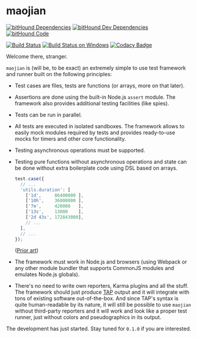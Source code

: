 # maojian

[![bitHound Dependencies](https://www.bithound.io/github/aqrln/maojian/badges/dependencies.svg)](https://www.bithound.io/github/aqrln/maojian/master/dependencies/npm)
[![bitHound Dev Dependencies](https://www.bithound.io/github/aqrln/maojian/badges/devDependencies.svg)](https://www.bithound.io/github/aqrln/maojian/master/dependencies/npm)
[![bitHound Code](https://www.bithound.io/github/aqrln/maojian/badges/code.svg)](https://www.bithound.io/github/aqrln/maojian)

[![Build Status](https://travis-ci.org/aqrln/maojian.svg?branch=master)](https://travis-ci.org/aqrln/maojian)
[![Build Status on Windows](https://ci.appveyor.com/api/projects/status/0ltmpw01ew634anr/branch/master?svg=true)](https://ci.appveyor.com/project/aqrln/maojian/branch/master)
[![Codacy Badge](https://api.codacy.com/project/badge/Grade/897a8bc3d9c84aec9f8524fde4c9929a)](https://www.codacy.com/app/eaglexrlnk/maojian)

Welcome there, stranger.

`maojian` is (will be, to be exact) an extremely simple to use test framework
and runner built on the following principles:

* Test cases are files, tests are functions (or arrays, more on that later).

* Assertions are done using the built-in Node.js `assert` module. The framework
  also provides additional testing facilities (like spies).

* Tests can be run in parallel.

* All tests are executed in isolated sandboxes. The framework allows to easily
  mock modules required by tests and provides ready-to-use mocks for timers and
  other core functionality.

* Testing asynchronous operations must be supported.

* Testing pure functions without asynchronous operations and state can be done
  without extra boilerplate code using DSL based on arrays.

  ```javascript
  test.case({
    // ...
    'utils.duration': [
      ['1d',     86400000 ],
      ['10h',    36000000 ],
      ['7m',     420000   ],
      ['13s',    13000    ],
      ['2d 43s', 172843000],
      // ...
    ],
    // ...
  });
  ```

  ([Prior art](https://github.com/metarhia/Impress/blob/master/tests/unittests/api.common.test.js))

* The framework must work in Node.js and browsers (using Webpack or any other
  module bundler that supports CommonJS modules and emulates Node.js globals).

* There's no need to write own reporters, Karma plugins and all the stuff. The
  framework should just
  produce [TAP](https://testanything.org/tap-version-13-specification.html)
  output and it will integrate with tons of existing software out-of-the-box.
  And since TAP's syntax is quite human-readable by its nature, it will still
  be possible to use `maojian` without third-party reporters and it will work
  and look like a proper test runner, just without colors and pseudographics
  in its output.

The development has just started. Stay tuned for `0.1.0` if you are interested.
